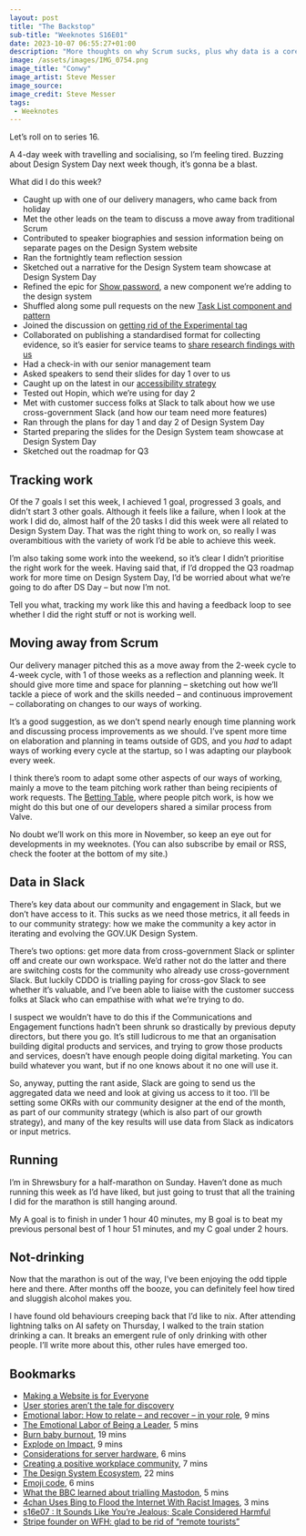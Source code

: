 ```yaml
---
layout: post
title: "The Backstop"
sub-title: "Weeknotes S16E01"
date: 2023-10-07 06:55:27+01:00
description: "More thoughts on why Scrum sucks, plus why data is a core part of our community strategy. And a rant about organisations lacking key functions."
image: /assets/images/IMG_0754.png
image_title: "Conwy"
image_artist: Steve Messer
image_source:
image_credit: Steve Messer
tags:
 - Weeknotes
---
```


Let’s roll on to series 16.

A 4-day week with travelling and socialising, so I’m feeling tired. Buzzing about Design System Day next week though, it’s gonna be a blast.

What did I do this week?

- Caught up with one of our delivery managers, who came back from holiday
- Met the other leads on the team to discuss a move away from traditional Scrum
- Contributed to speaker biographies and session information being on separate pages on the Design System website
- Ran the fortnightly team reflection session
- Sketched out a narrative for the Design System team showcase at Design System Day
- Refined the epic for [Show password](https://github.com/alphagov/govuk-frontend/issues/4063), a new component we’re adding to the design system
- Shuffled along some pull requests on the new [Task List component and pattern](https://github.com/alphagov/govuk-design-system/issues/3148)
- Joined the discussion on [getting rid of the Experimental tag](https://github.com/alphagov/govuk-design-system/issues/3194)
- Collaborated on publishing a standardised format for collecting evidence, so it’s easier for service teams to [share research findings with us](https://design-system.service.gov.uk/community/share-research-findings/)
- Had a check-in with our senior management team
- Asked speakers to send their slides for day 1 over to us
- Caught up on the latest in our [accessibility strategy](https://github.com/orgs/alphagov/projects/46)
- Tested out Hopin, which we’re using for day 2
- Met with customer success folks at Slack to talk about how we use cross-government Slack (and how our team need more features)
- Ran through the plans for day 1 and day 2 of Design System Day
- Started preparing the slides for the Design System team showcase at Design System Day
- Sketched out the roadmap for Q3

## Tracking work

Of the 7 goals I set this week, I achieved 1 goal, progressed 3 goals, and didn’t start 3 other goals. Although it feels like a failure, when I look at the work I did do, almost half of the 20 tasks I did this week were all related to Design System Day. That was the right thing to work on, so really I was overambitious with the variety of work I’d be able to achieve this week.

I’m also taking some work into the weekend, so it’s clear I didn’t prioritise the right work for the week. Having said that, if I’d dropped the Q3 roadmap work for more time on Design System Day, I’d be worried about what we’re going to do after DS Day – but now I’m not.

Tell you what, tracking my work like this and having a feedback loop to see whether I did the right stuff or not is working well.

## Moving away from Scrum

Our delivery manager pitched this as a move away from the 2-week cycle to 4-week cycle, with 1 of those weeks as a reflection and planning week. It should give more time and space for planning – sketching out how we’ll tackle a piece of work and the skills needed – and continuous improvement – collaborating on changes to our ways of working.

It’s a good suggestion, as we don’t spend nearly enough time planning work and discussing process improvements as we should. I’ve spent more time on elaboration and planning in teams outside of GDS, and you *had* to adapt ways of working every cycle at the startup, so I was adapting our playbook every week.

I think there’s room to adapt some other aspects of our ways of working, mainly a move to the team pitching work rather than being recipients of work requests. The [Betting Table](https://basecamp.com/shapeup/2.2-chapter-08), where people pitch work, is how we might do this but one of our developers shared a similar process from Valve.

No doubt we’ll work on this more in November, so keep an eye out for developments in my weeknotes. (You can also subscribe by email or RSS, check the footer at the bottom of my site.)

## Data in Slack

There’s key data about our community and engagement in Slack, but we don’t have access to it. This sucks as we need those metrics, it all feeds in to our community strategy: how we make the community a key actor in iterating and evolving the GOV.‌UK Design System.

There’s two options: get more data from cross-government Slack or splinter off and create our own workspace. We’d rather not do the latter and there are switching costs for the community who already use cross-government Slack. But luckily CDDO is trialling paying for cross-gov Slack to see whether it’s valuable, and I’ve been able to liaise with the customer success folks at Slack who can empathise with what we’re trying to do.

I suspect we wouldn’t have to do this if the Communications and Engagement functions hadn’t been shrunk so drastically by previous deputy directors, but there you go. It’s still ludicrous to me that an organisation building digital products and services, and trying to grow those products and services, doesn’t have enough people doing digital marketing. You can build whatever you want, but if no one knows about it no one will use it.

So, anyway, putting the rant aside, Slack are going to send us the aggregated data we need and look at giving us access to it too. I’ll be setting some OKRs with our community designer at the end of the month, as part of our community strategy (which is also part of our growth strategy), and many of the key results will use data from Slack as indicators or input metrics.

## Running

I’m in Shrewsbury for a half-marathon on Sunday. Haven’t done as much running this week as I’d have liked, but just going to trust that all the training I did for the marathon is still hanging around.

My A goal is to finish in under 1 hour 40 minutes, my B goal is to beat my previous personal best of 1 hour 51 minutes, and my C goal under 2 hours.

## Not-drinking

Now that the marathon is out of the way, I’ve been enjoying the odd tipple here and there. After months off the booze, you can definitely feel how tired and sluggish alcohol makes you.

I have found old behaviours creeping back that I’d like to nix. After attending lightning talks on AI safety on Thursday, I walked to the train station drinking a can. It breaks an emergent rule of only drinking with other people. I’ll write more about this, other rules have emerged too.

## Bookmarks

- [Making a Website is for Everyone](https://blog.jim-nielsen.com/2023/websites-are-for-normies/)
- [User stories aren’t the tale for discovery](https://grillopress.github.io/2023/09/29/user-stories-arent-the-tale-for-discovery.html)
- [Emotional labor: How to relate – and recover – in your role](https://www.betterup.com/blog/emotional-labor), 9 mins
- [The Emotional Labor of Being a Leader](https://hbr.org/2022/11/the-emotional-labor-of-being-a-leader), 5 mins
- [Burn baby burnout](https://amyhupe.co.uk/articles/burn-baby-burnout/), 19 mins
- [Explode on Impact](https://toby-89881.medium.com/explode-on-impact-cba283b908cb), 9 mins
- [Considerations for server hardware](https://homebrewserver.club/choosing-a-homebrew-server.html), 6 mins
- [Creating a positive workplace community](https://matthewstrom.com/writing/culture-policy-enforcement/), 7 mins
- [The Design System Ecosystem](https://bradfrost.com/blog/post/the-design-system-ecosystem/), 22 mins
- [Emoji code](https://muan.co/posts/emoji-code), 6 mins
- [What the BBC learned about trialling Mastodon](https://fediforum.org/2023-09/session/1-b/), 5 mins
- [4chan Uses Bing to Flood the Internet With Racist Images](https://www.404media.co/4chan-uses-bing-to-flood-the-internet-with-racist-images/), 3 mins
- [s16e07 : It Sounds Like You’re Jealous; Scale Considered Harmful](https://newsletter.danhon.com/archive/s16e07-it-sounds-like-youre-jealous-scale/)
- [Stripe founder on WFH: glad to be rid of “remote tourists”](https://www.efinancialcareers.com/news/2023/10/stripe-work-from-home-culture)
